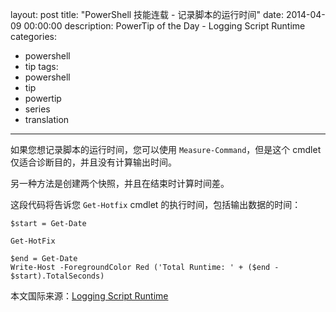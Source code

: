 layout: post
title: "PowerShell 技能连载 - 记录脚本的运行时间"
date: 2014-04-09 00:00:00
description: PowerTip of the Day - Logging Script Runtime
categories:
- powershell
- tip
tags:
- powershell
- tip
- powertip
- series
- translation
---
如果您想记录脚本的运行时间，您可以使用 `Measure-Command`，但是这个 cmdlet 仅适合诊断目的，并且没有计算输出时间。

另一种方法是创建两个快照，并且在结束时计算时间差。

这段代码将告诉您 `Get-Hotfix` cmdlet 的执行时间，包括输出数据的时间：

    $start = Get-Date
    
    Get-HotFix
    
    $end = Get-Date
    Write-Host -ForegroundColor Red ('Total Runtime: ' + ($end - $start).TotalSeconds)
    
<!--more-->
本文国际来源：[Logging Script Runtime](http://community.idera.com/powershell/powertips/b/tips/posts/logging-script-runtime)
